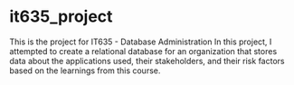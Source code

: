 # it635_project
This is the project for IT635 - Database Administration
In this project, I attempted to create a relational database for an organization that stores data about the applications used, their stakeholders, and their risk factors based on the learnings from this course. 
